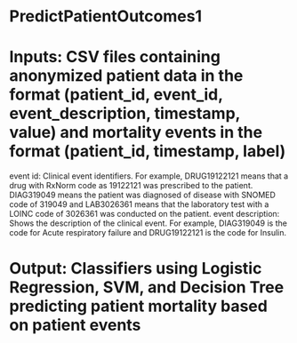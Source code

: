 # PredictPatientOutcomes1
# Inputs: CSV files containing anonymized patient data in the format (patient_id, event_id, event_description, timestamp, value) and mortality events in the format (patient_id, timestamp, label)
event id: Clinical event identifiers. For example, DRUG19122121 means that a drug
with RxNorm code as 19122121 was prescribed to the patient. DIAG319049 means
the patient was diagnosed of disease with SNOMED code of 319049 and LAB3026361
means that the laboratory test with a LOINC code of 3026361 was conducted on the
patient.
event description: Shows the description of the clinical event. For example, DIAG319049
is the code for Acute respiratory failure and DRUG19122121 is the code for Insulin.
# Output: Classifiers using Logistic Regression, SVM, and Decision Tree predicting patient mortality based on patient events

